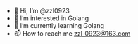 - 👋 Hi, I’m @zzl0923
- 👀 I’m interested in Golang
- 🌱 I’m currently learning Golang
- 📫 How to reach me <zzl_0923@163.com>

<!---
zzl0923/zzl0923 is a ✨ special ✨ repository because its `README.md` (this file) appears on your GitHub profile.
You can click the Preview link to take a look at your changes.
--->
